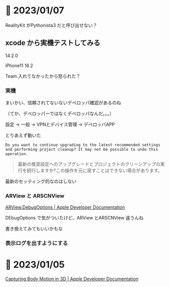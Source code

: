 
# 📝 2023/01/07

RealityKit がPythonista3 だと呼び出せない？

## xcode から実機テストしてみる

14.2.0

iPhone11 16.2

Team 入れてなかったから怒られた？

### 実機

まいかい、信頼されてないないデベロッパ確認があるのね

（てか、デベロッパーではなくデベロッパなんだ。。。）

設定 → 一般 → VPNとデバイス管理 → デベロッパAPP

とりあえず動いた

``` dialog
Do you want to continue upgrading to the latest recommended settings and performing project cleanup? It may not be possible to undo this operation.
```

> 最新の推奨設定へのアップグレードとプロジェクトのクリーンアップの実行を続行しますか?この操作を元に戻すことはできない場合があります。

最新のセッティング的なのはしない

### ARView と ARSCNView

[ARView.DebugOptions | Apple Developer Documentation](https://developer.apple.com/documentation/realitykit/arview/debugoptions-swift.struct)

DEbugOptions で気がついたけど、ARView とARSCNView 違うんね

書き換えてみてもいいかもな

### 表示ログを出すようにする

# 📝 2023/01/05

[Capturing Body Motion in 3D | Apple Developer Documentation](https://developer.apple.com/documentation/arkit/content_anchors/capturing_body_motion_in_3d?language=objc)
